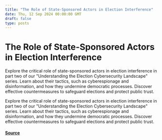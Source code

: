 ```yaml
---
title: "The Role of State-Sponsored Actors in Election Interference"
date: Thu, 12 Sep 2024 00:00:00 GMT
draft: false
type: posts
---
```

# The Role of State-Sponsored Actors in Election Interference





Explore the critical role of state-sponsored actors in election interference in part two of our "Understanding the Election Cybersecurity Landscape" series. Learn about their tactics, such as cyberespionage and disinformation, and how they undermine democratic processes. Discover effective countermeasures to safeguard elections and protect public trust.

Explore the critical role of state-sponsored actors in election interference in part two of our "Understanding the Election Cybersecurity Landscape" series. Learn about their tactics, such as cyberespionage and disinformation, and how they undermine democratic processes. Discover effective countermeasures to safeguard elections and protect public trust.

#### [Source](https://www.greynoise.io/blog/the-role-of-state-sponsored-actors-in-election-interference)

